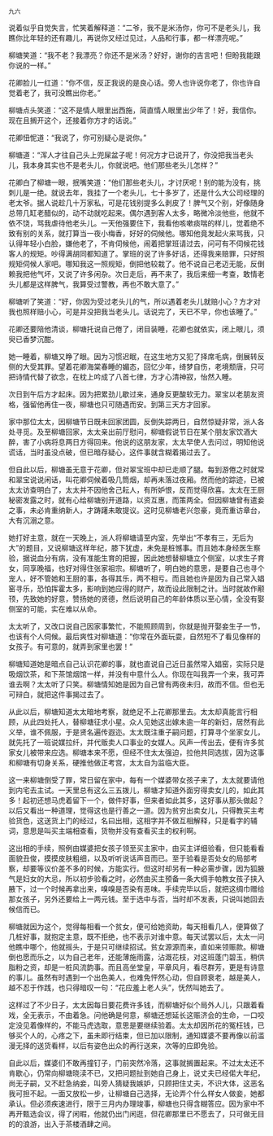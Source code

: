     九六 

   说着似乎自觉失言，忙笑着解释道：“二爷，我不是米汤你，你可不是老头儿，我瞧你比年轻的还有趣儿，再说你又经过见过，人品和行事，都一样漂亮呢。”

   柳塘笑道：“我不老？我漂亮？你还不是米汤？好好，谢你的吉言吧！但盼我能跟你说的一样。”

   花卿脸儿一红道：“你不信，反正我说的是良心话。旁人也许说你老了，你也许自觉着老了，我可没瞧出你老。”

   柳塘点头笑道：“这不是情人眼里出西施，简直情人眼里出少年了！好，我信你。现在且搁开这个，还接着你方才的话说。”

   花卿忸怩道：“我说了，你可别疑心是说你。”

   柳塘道：“浑人才往自己头上兜屎盆子呢！何况方才已说开了，你没把我当老头儿，我本身其实也不是老头儿，你就说吧。他们那些老头儿怎样？”

   花卿白了柳塘一眼，抿嘴笑道：“他们那些老头儿，才讨厌呢！别的能为没有，挑刺儿是一绝。就说去年，我挂了一个老头儿，七十多岁了，还是什么大公司经理的老太爷。据人说趁几十万家私，可是花钱别提多么剥皮了！脾气又个别，好像随身总带几缸老醋似的，动不动就吃起来。偶尔遇到客人太多，略微冷淡他些，他就不依不饶，骂我虐待他老头儿。一天他强要住下，我看他咳嗽痰喘的样儿，觉着绝不致有别的关系，就打算当一夜小梅香，好好的伺候他。哪知他竟发起火来骂我，只认得年轻小白脸，嫌他老了，不肯伺候他，闹着把掌班请过去，问可有不伺候花钱客人的规矩。吵得满胡同都知道了。掌班的说了许多好话，还得我来赔罪，只好照规矩伺候人家吧。哪知我这一照规矩，倒把他较栽了。他不说自己老迈无能，反倒赖我把他气坏，又说了许多闲杂。次日走后，再不来了，我后来细一考查，敢情老头儿都是这样脾气，我算受过警教，再也不敢大意了。”

   柳塘听了笑道：“好，你因为受过老头儿的气，所以遇着老头儿就赔小心？方才对我也照样赔小心，可是并没把我当老头儿。话说完了，天已不早，你也该睡了。”

   花卿还要陪他清谈，柳塘托说自己倦了，闭目装睡，花卿也就依实，闭上眼儿，须臾已香梦沉酣。

   她一睡着，柳塘又睁了眼。因为习惯迟眠，在这生地方又犯了择席毛病，倒展转反侧的大受其罪。望着花卿海棠春睡的媚态，回忆少年，绮梦自伤，老境颓唐，只可把诗情代替了欲念，在枕上吟成了八首七律，方才心清神寂，怡然入睡。

   次日到午后方才起床。因为把累劲儿歇过来，通身反更酸软无力。翠宝以老朋友资格，强留他再住一夜，柳塘也只可随遇而安。到第三天方才回家。

   家中那位太太，因柳塘节日既未回家团圆，反倒失踪两日，自然惊疑非常，派人各处寻觅。及至柳塘回家，太太亲出前厅慰问，柳塘假说节日在某个朋友家饮酒大醉，害了小病将息两日方得回来。他说的这朋友家，太太早使人去问过，明知他说谎话，当时虽没点破，但已暗存疑心，这件事就含糊着揭过去了。

   但自此以后，柳塘虽无意于花卿，但对翠宝班中却已走顺了腿。每到游倦之时就常和翠宝说说闲话，叫花卿伺候着吸几筒烟，却再未落过夜厢。然而他的踪迹，已被太太访查明白了，太太并不因他舍己耘人，有所妒恨，反而觉得欣喜。太太在王厨秘密发露之时，就有心给柳塘别开道路，以资互惠，而策两全。但因柳塘曾有遣妾之事，未必肯重纳新人，才踌躇未敢提议。这时见柳塘老兴忽豪，竟而重访章台，大有沉溺之意。

   她打好主意，就在一天晚上，派人将柳塘请至内室，先举出“不孝有三，无后为大”的题目，又说柳塘这样年纪，膝下犹虚，未免是桩憾事。而且她本身经医生察验，据说血分有病，没有准能生育的把握，因此她想替柳塘立个侧室，以求生子育女，同享晚福，也好对得住张家祖宗。柳塘听了，明白她的意思，是要自己也寻个宠人，好不管她和王厨的事，各得其乐，两不相亏。而且她也许是因为自己常入娼窑寻乐，恐怕挥霍太多，影响到她应得的财产，故而设此限制之计。当时就故作颟顸，先致她的好意，赞扬她的贤德，然后说明自己的年龄体质以至心情，全没有娶侧室的可能，实在难以从命。

   太太听了，又改口说自己因家事繁忙，不能照顾周到，你就是抛开娶妾生子一节，也该有个人伺候。最后爽性对柳塘道：“你常在外面玩耍，自然短不了看见像样的女孩子。有可意的，就弄到家里也罢！”

   柳塘知道她是暗点自己认识花卿的事，就也直说自己近日虽然常入娼窑，实际只是吸烟饮茶，和下茶馆烟馆一样，并没有中意什么人。你现在叫我弄一个来，我可弄谁去啊？太太听了只笑。柳塘情知她是因为自己曾有两夜未归，故而不信。但也无可辩白，就把这件事揭过去了。

   从此以后，柳塘知道太太暗地考察，就绝足不上花卿那里去。太太却真能言行相顾，从此四处托人，替柳塘征求小星。众人见她这出嫁未逾一年的新妇，居然有此义举，谁不佩服，于是贤名遍传遐迩。太太既注重子嗣问题，打算寻个坐家女儿，就先托了一班说媒拉纤，并代贩卖人口事业的女媒人。风声一传出去，便有许多贫家女儿被带来应选。柳塘本来不愿，但经不住太太强迫，拉他共同选拔，因为这事和柳塘有切身关系，硬推他做正考宫，太太自为监临大臣。

   这一来柳塘倒受了罪，常日留在家中，每有一个媒婆带女孩子来了，太太就要请他到内宅去主试。一天里总有这么三五拨儿，柳塘才知道外面穷得卖女儿的，如此其多！起初还想马虎着留下一个，做件好事，但来者如此其多，这好事从那头做起？以后又看出一种道理，觉得这也是行善之一道。因为贫穷出卖女儿，只得教买主考验货色，这送货上门的经过，名曰出相，这相字并不做互相解释，只是看字的辅词，意思是叫买主端相查看，货物并没有查看买主的权利啊。

   这出相的手续，照例由媒婆把女孩子领至买主家中，由买主详细验看，但只能看看面貌丑俊，摸摸皮肤粗细，以及听听说话声音而已。至于验看是否处女的局部考察，却要等议价差不多的时候，方能实行。但这时却另有一种必需步骤，因为狐腋气是妇女的大忌，所以初步验看之时，必然由买主预备一条大绸手帕教女孩子挟入腋下，过一个时候再拿出来，嗅嗅是否染有恶味。手续完毕以后，就把这绸巾赠给那女孩子，另外还要给上一两元钱。至于选中与否，当时却不发表，只说叫她回去候信而已。

   柳塘就因为这个，觉得每相看一个贫女，便可给她资助，每天相看几人，便算做了几桩好事，就抱定主意，既不拒绝，也不表示对谁中意。每天试罢以后，太太一问他瞧中哪个，他就摇头，于是只可继续招试。贫女源源而来，直如来领赈款。柳塘倒也愿而乐之，以为自己老年，还能薄施雨露，沾溉花枝，对这班蓬门碧玉，稍供脂粉之资，却是一桩风流韵事。而且高坐堂皇，平章风月，看尽群芳，更是有诗意的事儿。虽然有时遇到一个出色美人，也难免怦然心动，但自顾衰老，越是美人，越不忍于作践，也只得暗叹一句：“花应羞上老人头”，怃然叫她去了。

   这样过了不少日子，太太因每日要花费许多钱，而柳塘好似个局外人儿，只跟着看戏，全无表示，不由着急。问他确是何意，柳塘还想延长这赈济会的生命，一口咬定没见着像样的，不能马虎选取，意思是要继续验着。太太却因所花的冤枉钱，已够买个人的，心疼之下，虽未即行结束，但已加以限制，通知媒婆不要再像以前滥漫无择的送货看样，以后有姿色出众的再行送来，次等的应即免验。

   自此以后，媒婆们不敢再撞钉子，门前突然冷落，这事就搁置起来。不过太太还不肯歇心，仍常向柳塘晓渎不已，又把问题扯到她自己身上，说丈夫已经偌大年纪，尚无子嗣，又不赶急纳妾，叫旁人猜疑我嫉妒，只顾把住丈夫，不识大体，这恶名我可担不起。一面又放松一步，让柳塘自己选择，无论弄个什么样女人做妾，她都承认。但必须疾速进行，限于三月内办理竣事，柳塘也只得含糊答应。因为家中不再开甄选会议，得了闲暇，他就仍出门闲逛，但花卿那里已不愿去了，只可做无目的的浪游，出入于茶楼酒肆之间。

